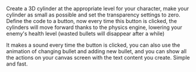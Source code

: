 Create a 3D cylinder at the appropriate level for your character, make your cylinder as small as possible and set the transparency settings to zero. Define the code to a button, now every time this button is clicked, the cylinders will move forward thanks to the physics engine, lowering your enemy's health level (wasted bullets will disappear after a while)

It makes a sound every time the button is clicked, you can also use the animation of changing bullet and adding new bullet, and you can show all the actions on your canvas screen with the text content you create. Simple and fast.
